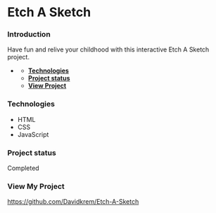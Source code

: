 # **Etch A Sketch**

### **Introduction**

Have fun and relive your childhood with this interactive Etch A Sketch project.

- [](#)

  - [**Technologies**](#technologies)
  - [**Project status**](#project-status)
  - [**View Project**](#other-information)

### **Technologies**

- HTML
- CSS
- JavaScript

### **Project status**

Completed

### **View My Project**
https://github.com/Davidkrem/Etch-A-Sketch

